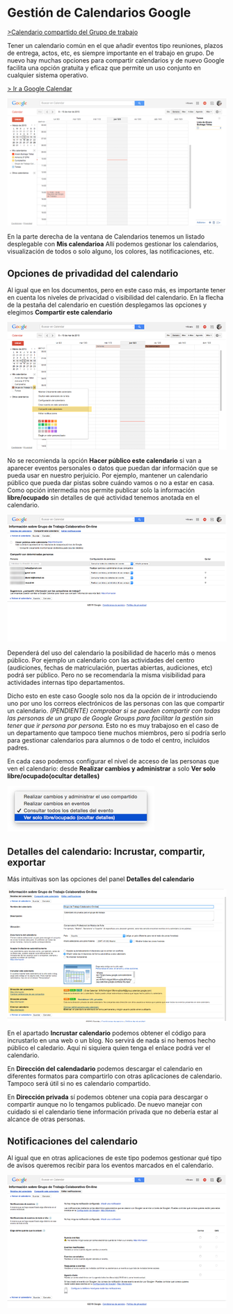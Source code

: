 # Gestión de Calendarios Google

[>Calendario compartido del Grupo de trabajo](https://www.google.com/calendar/embed?src=5r7k31mfujjvk15fbmrvq0du40%40group.calendar.google.com&ctz=Europe/Madrid)

Tener un calendario común en el que añadir eventos tipo reuniones, plazos de entrega, actos, etc, es siempre importante en el trabajo en grupo. De nuevo hay muchas opciones para compartir calendarios y de nuevo Google facilita una opción gratuita y eficaz que permite un uso conjunto en cualquier sistema operativo.

[> Ir a Google Calendar](https://www.google.com/calendar?hl=es)

![Google Calendar](Calendarios01.png)

En la parte derecha de la ventana de Calendarios tenemos un listado desplegable con **Mis calendarioa** Allí podemos gestionar los calendarios, visualización de todos o solo alguno, los colores, las notificaciones, etc. 

## Opciones de privadidad del calendario

Al igual que en los documentos, pero en este caso más, es importante tener en cuenta los niveles de privacidad o visibilidad del calendario. En la flecha de la pestaña del calendario en cuestión desplegamos las opciones y elegimos **Compartir este calendario**

![Compartir Calendario](Calendarios02.png)

No se recomienda la opción **Hacer público este calendario** si van a aparecer eventos personales o datos que puedan dar información que se pueda usar en nuestro perjuicio. Por ejemplo, mantener un calendario público que pueda dar pistas sobre cuándo vamos o no a estar en casa. Como opción intermedia nos permite publicar solo la información **libre/ocupado** sin detalles de qué actividad tenemos anotada en el calendario. 

![Compartir Calendario](Calendarios03.png)

Dependerá del uso del calendario la posibilidad de hacerlo más o menos público. Por ejemplo un calendario con las actividades del centro (audiciones, fechas de matriculación, puertas abiertas, audiciones, etc) podrá ser público. Pero no se recomendaría la misma visibilidad para actividades internas tipo departamentos.

Dicho esto en este caso Google solo nos da la opción de ir introduciendo uno por uno los correos electrónicos de las personas con las que compartir un calendario. *(PENDIENTE) comprobar si se pueden compartir con todas las personas de un grupo de Google Groups para facilitar la gestión sin tener que ir persona por persona.* Esto no es muy trabajoso en el caso de un departamento que tampoco tiene muchos miembros, pero sí podría serlo para gestionar calendarios para alumnos o de todo el centro, incluidos padres. 

En cada caso podemos configurar el nivel de acceso de las personas que ven el calendario: desde **Realizar cambios y administrar** a solo **Ver solo libre/ocupado(ocultar detalles)**

![Opciones de privacidad de Calendario](Calendarios04.png)

## Detalles del calendario: Incrustar, compartir, exportar

Más intuitivas son las opciones del panel **Detalles del calendario**

![Detalles del Calendario](Calendarios05.png)

En el apartado **Incrustar calendario** podemos obtener el código para incrustarlo en una web o un blog. No servirá de nada si no hemos hecho público el caledario. Aquí ni siquiera quien tenga el enlace podrá ver el calendario. 

En **Dirección del calendadario** podemos descargar el calendario en diferentes formatos para compartirlo con otras aplicaciones de calendario. Tampoco será útil si no es calendario compartido. 

En **Dirección privada** sí podemos obtener una copia para descargar o compartir aunque no lo tengamos publicado. De nuevo manejar con cuidado si el calendario tiene información privada que no debería estar al alcance de otras personas. 


## Notificaciones del calendario

Al igual que en otras aplicaciones de este tipo podemos gestionar qué tipo de avisos queremos recibir para los eventos marcados en el calendario. 

![Gestionar notificaciones](Calendarios06.png)



